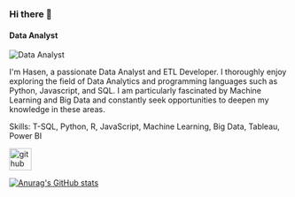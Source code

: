 ### Hi there 👋
#### Data Analyst
![Data Analyst](https://wallpapercave.com/wp/wp7109771.jpg)

I'm Hasen, a passionate Data Analyst and ETL Developer. I thoroughly enjoy exploring the field of Data Analytics and programming languages such as Python, Javascript, and SQL. I am particularly fascinated by Machine Learning and Big Data and constantly seek opportunities to deepen my knowledge in these areas.

Skills: T-SQL, Python, R, JavaScript, Machine Learning, Big Data, Tableau, Power BI 



[<img src='https://cdn.jsdelivr.net/npm/simple-icons@3.0.1/icons/github.svg' alt='github' height='40'>](https://github.com/musahas)  




  

[![Anurag's GitHub stats](https://github-readme-stats.vercel.app/api?username=musahas)](https://github.com/anuraghazra/github-readme-stats)
